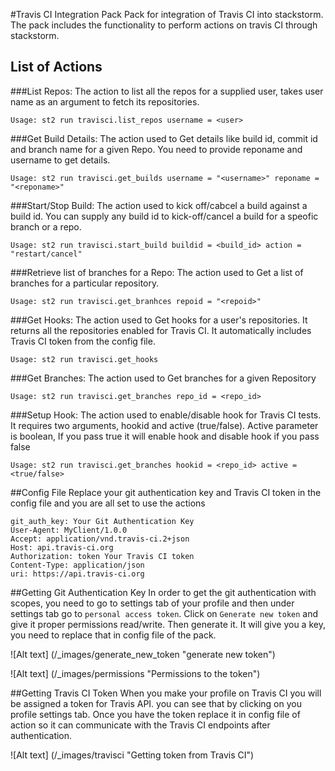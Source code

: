#Travis CI Integration Pack
Pack for integration of Travis CI into stackstorm. The pack includes the functionality to perform actions on travis CI through stackstorm.

## List of Actions
###List Repos:
    The action to list all the repos for a supplied user, takes user name as an argument to fetch its repositories.
    
    Usage: st2 run travisci.list_repos username = <user> 


###Get Build Details:
    The action used to Get details like build id, commit id and branch name for a given Repo. You need to provide reponame and username to get details.
    
    Usage: st2 run travisci.get_builds username = "<username>" reponame = "<reponame>"


###Start/Stop Build:
    The action used to kick off/cabcel a build against a build id. You can supply any build id to kick-off/cancel a build for a speofic branch or a repo. 
    
    Usage: st2 run travisci.start_build buildid = <build_id> action = "restart/cancel"
 
###Retrieve list of branches for a Repo:
    The action used to Get a list of branches for a particular repository.
    
    Usage: st2 run travisci.get_branhces repoid = "<repoid>"

###Get Hooks:
    The action used to Get hooks for a user's repositories. It returns all the repositories enabled for Travis CI. It automatically includes Travis CI token from the config file.
    
    Usage: st2 run travisci.get_hooks

###Get Branches:
    The action used to Get branches for a given Repository
    
    Usage: st2 run travisci.get_branches repo_id = <repo_id>

###Setup Hook:
    The action used to enable/disable hook for Travis CI tests. It requires two arguments, hookid and active (true/false). Active parameter is boolean, If you pass true it will enable hook and disable hook if you pass false
    
    Usage: st2 run travisci.get_branches hookid = <repo_id> active = <true/false>


##Config File
Replace your git authentication key and Travis CI token in the config file and you are all set to use the actions
    
    git_auth_key: Your Git Authentication Key
    User-Agent: MyClient/1.0.0 
    Accept: application/vnd.travis-ci.2+json
    Host: api.travis-ci.org
    Authorization: token Your Travis CI token
    Content-Type: application/json
    uri: https://api.travis-ci.org

##Getting Git Authentication Key
In order to get the git authentication with scopes, you need to go to settings tab of your profile and then under settings tab go to `personal access token`. Click on `Generate new token` and give it proper permissions read/write. Then generate it. It will give you a key, you need to replace that in config file of the pack.

![Alt text] (/_images/generate_new_token  "generate new token")


![Alt text] (/_images/permissions "Permissions to the token")

##Getting Travis CI Token
When you make your profile on Travis CI you will be assigned a token for Travis API. you can see that by clicking on you profile settings tab. Once you have the token replace it in config file of action so it can communicate with the Travis CI endpoints after authentication.

![Alt text] (/_images/travisci "Getting token from Travis CI")
